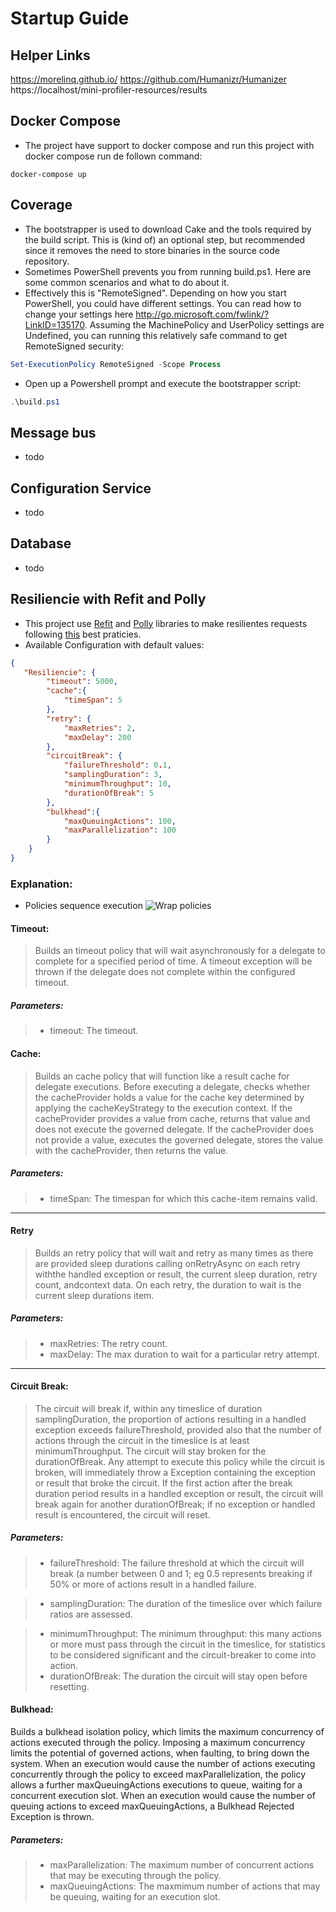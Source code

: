 # Startup Guide
## Helper Links

https://morelinq.github.io/
https://github.com/Humanizr/Humanizer
https://localhost/mini-profiler-resources/results

## Docker Compose
- The project have support to docker compose and run this project with docker compose run de follown command: 
```shell
docker-compose up
```

## Coverage
- The bootstrapper is used to download Cake and the tools required by the build script. This is (kind of) an optional step, but recommended since it removes the need to store binaries in the source code repository. 
- Sometimes PowerShell prevents you from running build.ps1. Here are some common scenarios and what to do about it.
- Effectively this is "RemoteSigned". Depending on how you start PowerShell, you could have different settings. You can read how to change your settings here http://go.microsoft.com/fwlink/?LinkID=135170. Assuming the MachinePolicy and UserPolicy settings are Undefined, you can running this relatively safe command to get RemoteSigned security:
```powershell
Set-ExecutionPolicy RemoteSigned -Scope Process
```
- Open up a Powershell prompt and execute the bootstrapper script:
```powershell
.\build.ps1
```
## Message bus
- todo
## Configuration Service
- todo
## Database
- todo
## Resiliencie with Refit and Polly
- This project use [Refit](https://github.com/reactiveui/refit) and [Polly](https://github.com/App-vNext/Polly)  libraries to make resilientes requests following [this](https://github.com/App-vNext/Polly/wiki/Transient-fault-handling-and-proactive-resilience-engineering) best praticies.
- Available Configuration with default values:
```json
{
   "Resiliencie": {
        "timeout": 5000,
        "cache":{
            "timeSpan": 5
        },
        "retry": {
            "maxRetries": 2,
            "maxDelay": 200
        },
        "circuitBreak": {
            "failureThreshold": 0.1,
            "samplingDuration": 3,
            "minimumThroughput": 10,
            "durationOfBreak": 5
        },
        "bulkhead":{
            "maxQueuingActions": 100,
            "maxParallelization": 100
        }
    }
}
```
### Explanation:
- Policies sequence execution
![Wrap policies](https://user-images.githubusercontent.com/9608723/32406632-bb7d2a06-c173-11e7-8a83-3f07549eb819.PNG "teste")

#### Timeout:
>Builds an timeout policy that will wait asynchronously for a delegate to complete for a specified period of time. A timeout exception will be thrown if the delegate does not complete within the configured timeout.
##### Parameters:
> - timeout: The timeout.
#### Cache:
> Builds an cache policy that will function like a result cache for delegate executions. Before executing a delegate, checks whether the cacheProvider holds a value for the cache key determined by applying the cacheKeyStrategy to the execution context. If the cacheProvider provides a value from cache, returns that value and does not execute the governed delegate. If the cacheProvider does not provide a value, executes the governed delegate, stores the value with the cacheProvider, then returns the value.
##### Parameters:
> - timeSpan: The timespan for which this cache-item remains valid.
---
#### Retry
> Builds an retry policy that will wait and retry as many times as there are provided sleep durations calling onRetryAsync on each retry withthe handled exception or result, the current sleep duration, retry count, andcontext data. On each retry, the duration to wait is the current sleep durations item.
##### Parameters:
> - maxRetries: The retry count.
> - maxDelay: The max duration to wait for a particular retry attempt.
---
#### Circuit Break:
>The circuit will break if, within any timeslice of duration samplingDuration, the proportion of actions resulting in a handled exception exceeds failureThreshold, provided also that the number of actions through the circuit in the timeslice is at least minimumThroughput. The circuit will stay broken for the durationOfBreak. Any attempt to execute this policy while the circuit is broken, will immediately throw a Exception containing the exception or result that broke the circuit. If the first action after the break duration period results in a handled exception or result, the circuit will break again for another durationOfBreak; if no exception or handled result is encountered, the circuit will reset.

##### Parameters:
> -  failureThreshold: 
        The failure threshold at which the circuit will break (a number between 0 and 1; eg 0.5 represents breaking if 50% or more of actions result in a handled failure.

> - samplingDuration:
        The duration of the timeslice over which failure ratios are assessed.

> - minimumThroughput:
        The minimum throughput: this many actions or more must pass through the circuit in the timeslice, for statistics to be considered significant and the circuit-breaker to come into action.
> - durationOfBreak:
    The duration the circuit will stay open before resetting.

#### Bulkhead:
Builds a bulkhead isolation policy, which limits the maximum concurrency of actions executed through the policy. Imposing a maximum concurrency limits the potential of governed actions, when faulting, to bring down the system. When an execution would cause the number of actions executing concurrently through the policy to exceed maxParallelization, the policy allows a further maxQueuingActions executions to queue, waiting for a concurrent execution slot. When an execution would cause the number of queuing actions to exceed maxQueuingActions, a Bulkhead Rejected Exception is thrown.
##### Parameters:
> - maxParallelization: The maximum number of concurrent actions that may be executing through the policy.
> - maxQueuingActions: The maxmimum number of actions that may be queuing, waiting for an execution slot.